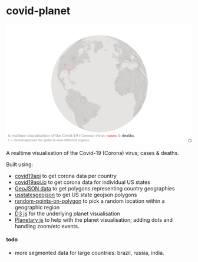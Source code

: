 # covid-planet

![covid-planet screenshot](./src/public/covid-planet.png)

A realtime visualisation of the Covid-19 (Corona) virus; cases & deaths.

Built using:

- [covid19api](https://covid19api.com/) to get corona data per country
- [covid19api.io](https://github.com/ChrisMichaelPerezSantiago/covid19) to get corona data for individual US states
- [GeoJSON data](https://github.com/datasets/geo-countries) to get polygons representing country geographies
- [usstatesgeojson](https://github.com/glynnbird/usstatesgeojson) to get US state geojson polygons
- [random-points-on-polygon](https://github.com/apburnes/random-points-on-polygon#readme) to pick a random location within a geographic region
- [D3 js](https://d3js.org/) for the underlying planet visualisation
- [Planetary js](http://planetaryjs.com/) to help with the planet visualisation; adding dots and handling zoom/etc events.

#### todo

- more segmented data for large countries: brazil, russia, india.
